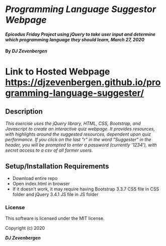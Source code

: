 # _Programming Language Suggestor Webpage_

#### _Epicodus Friday Project using jQuery to take user input and determine which programming language they should learn, March 27, 2020_

#### By _**DJ Zevenbergen**_

# Link to Hosted Webpage https://djzevenbergen.github.io/programming-language-suggester/

## Description

_This exercise uses the jQuery library, HTML, CSS, Bootstrap, and Javascript to create an interactive quiz webpage. It provides resources, with highlights around the suggested resources, dependent upon quiz performance. If you click on the last "r" in the word "Suggester" in the header, you will be prompted to enter a password (currently '1234'), with secret access to a csv of all former users._

## Setup/Installation Requirements

* Download entire repo
* Open index.html in browser
* If it doesn't work, it may require having Bootstrap 3.3.7 CSS file in CSS folder and jQuery 3.4.1 JS file in JS folder


### License

This software is licensed under the MIT license.

Copyright (c) 2020 

**_DJ Zevenbergen_**
